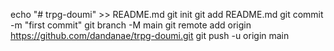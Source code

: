 echo "# trpg-doumi" >> README.md
git init
git add README.md
git commit -m "first commit"
git branch -M main
git remote add origin https://github.com/dandanae/trpg-doumi.git
git push -u origin main
